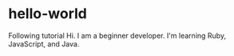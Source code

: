 # hello-world
Following tutorial
Hi.  I am a beginner developer.  I'm learning Ruby, JavaScript, and Java.
